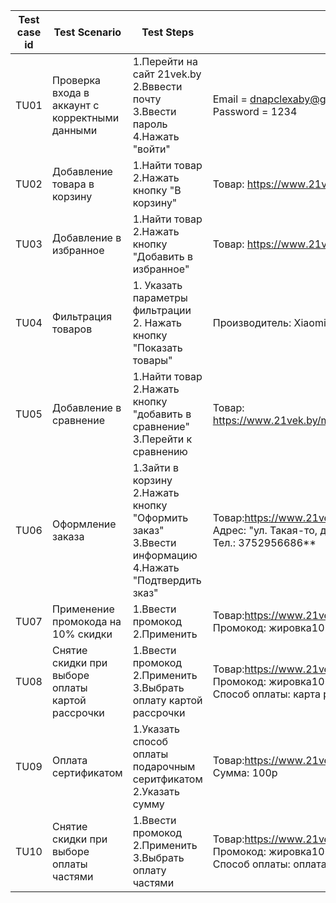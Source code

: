 | Test case id | Test Scenario | Test Steps | Test Data | Expected results | Actual result | Pass/Fail |
| ------ | ------ | ------ | ------ | ------ | ------ | ------ |
| TU01 | Проверка входа в аккаунт с корректными данными | 1.Перейти на сайт 21vek.by<br>2.Вввести почту<br>3.Ввести пароль<br>4.Нажать "войти" | Email = dnapclexaby@gmial.com <br> Password = 1234 |Пользователь успешно авторизован | As expected | Pass |
| TU02 | Добавление товара в корзину | 1.Найти товар<br>2.Нажать кнопку "В корзину" | Товар: https://www.21vek.by/weights/bb203_starfit_01.html | Счетчик товаров в корзине увеличен на единицу. Текст кнопки изменен на "В корзине". Нажатие кнопки ведет в корзину. Товар отображается в корзине. | As expected | Pass |
| TU03 | Добавление в избранное |  1.Найти товар<br>2.Нажать кнопку "Добавить в избранное" | Товар: https://www.21vek.by/weights/bb203_starfit_01.html | Счетчит товаров в избранном увеличен на единицу. Звезда меняет цвет на красный. Текст кнопки меняется на "удалить из избранного". |
| TU04 | Фильтрация товаров | 1. Указать параметры фильтрации<br>2. Нажать кнопку "Показать товары" | Производитель: Xiaomi RAM: 8гб ROM: 256гб | Отображены товары, соответствующие критериям: 1.https://www.21vek.by/mobile/mi108gb256gb_xiaomi_01.html<br>2.https://www.21vek.by/mobile/mi108gb256gb_xiaomi.html | As expected | Pass |
| TU05 | Добавление в сравнение | 1.Найти товар<br>2.Нажать кнопку "добавить в сравнение"<br>3.Перейти к сравнению | Товар: https://www.21vek.by/mobile/redminote9pro6gb128gb_xiaomi_01.html | Текст кнопки изменен на "Удалить из сравнения". Счетчик товаров в сравнении увеличен на единицу. Данный товар отображается на странице сравнений | As expected | Pass | 
| TU06 | Оформление заказа | 1.Зайти в корзину<br>2.Нажать кнопку "Оформить заказ"<br>3.Ввести информацию<br>4.Нажать "Подтвердить зказ" | Товар:https://www.21vek.by/weights/bb203_starfit_01.html<br>Адрес: "ул. Такая-то, д. 12"<br>Тел.: 3752956686** | Заказ получает статус "Оформлен, ожидает подтверждения" | As expected | Pass |
| TU07 | Применение промокода на 10% скидки | 1.Ввести промокод<br>2.Применить | Товар:https://www.21vek.by/weights/bb203_starfit_01.html<br>Промокод: жировка10 | Стоимость товара снижена на 10%(полная стоимость = 11.61; с промокодом = 10.45) | As expected | Pass |
| TU08 | Снятие скидки при выборе оплаты картой рассрочки | 1.Ввести промокод<br>2.Применить<br>3.Выбрать оплату картой рассрочки | Товар:https://www.21vek.by/weights/bb203_starfit_01.html<br>Промокод: жировка10<br>Способ оплаты: карта рассрочки | Стоимость товара повышена до 11.61 (стоимость с промокодом = 10.45) | As expected | Pass |
| TU09 | Оплата сертификатом | 1.Указать способ оплаты подарочным серитфикатом<br>2.Указать сумму | Товар:https://www.21vek.by/weights/bb203_starfit_01.html<br>Сумма: 100р | К оплате: 0р | As expected | Pass |
| TU10 | Снятие скидки при выборе оплаты частями | 1.Ввести промокод<br>2.Применить<br>3.Выбрать оплату частями |  Товар:https://www.21vek.by/weights/bb203_starfit_01.html<br> Промокод: жировка10<br>Способ оплаты: оплата частями | Стоимость товара повышена до 11.61 (стоимость с промокодом = 10.45) | As expected | Pass |

